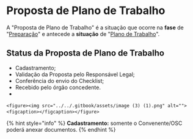 # Proposta de Plano de Trabalho

A "Proposta de Plano de Trabalho" é a situação que ocorre na **fase** de "[Preparação](broken-reference)" e antecede a **situação** de "[Plano de Trabalho](broken-reference)".

## Status da Proposta de Plano de Trabalho

* Cadastramento;
* Validação da Proposta pelo Responsável Legal;
* Conferência do envio do Checklist;
* Recebido pelo órgão concedente.
*

    <figure><img src="../../.gitbook/assets/image (3) (1).png" alt=""><figcaption></figcaption></figure>

{% hint style="info" %}
**Cadastramento:** somente o Convenente/OSC poderá anexar documentos.
{% endhint %}
